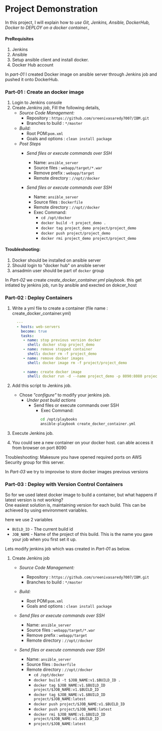 # Project Demonstration


In this project, I will explain how to *use Git, Jenkins, Ansible, DockerHub, Docker to DEPLOY on a docker container.,*


#### PreRequisites
1. Jenkins 
2. Ansible 
3. Setup ansible client and install docker.
4. Docker Hub account 


In *part-01* I created Docker image on ansible server through Jenkins job and pushed it onto DockerHub. 

### Part-01 : Create an docker image 
    
1. Login to Jenkins console
1. Create *Jenkins job*, Fill the following details,
   - *Source Code Management:*
      - Repository : `https://github.com/sreenivasaredy7007/IBM.git`
      - Branches to build : `*/master`  
   - *Build:*
     - Root POM:`pom.xml`
     - Goals and options : `clean install package`
   - *Post Steps*
     - *Send files or execute commands over SSH*
       - Name: `ansible_server`
       - Source files	: `webapp/target/*.war`
       - Remove prefix	: `webapp/target`
       - Remote directory	: `//opt//docker`

     - *Send files or execute commands over SSH*
       - Name: `ansible_server`
       - Source files	: `Dockerfile`
       - Remote directory	: `//opt//docker`
       - Exec Command: 
	      - `cd /opt/docker`
          - `docker build -t project_demo .`
	      - `docker tag project_demo project/project_demo`
          - `docker push project/project_demo`
          - `docker rmi project_demo project/project_demo`
              

#### Troubleshooting:
1. Docker should be installed on ansible server 
2. Should login to "docker hub" on ansible server
3. ansadmin user should be part of `docker` group

In *Part-02* we create *create_docker_container.yml* playbook. this get intiated by jenkins job, run by ansible and exected on dokcer_host

### Part-02 : Deploy Containers

1. Write a yml file to create a container (file name : create_docker_container.yml)
   ```yaml
     ---
     - hosts: web-servers
       become: true
       tasks:
        - name: stop previous version docker
          shell: docker stop project_demo
        - name: remove stopped container
          shell: docker rm -f project_demo	  
        - name: remove docker images
          shell: docker image rm -f project/project_demo
          
        - name: create docker image
          shell: docker run -d --name project_demo -p 8090:8080 project/project_demo

1. Add this script to Jenkins job.
   - Chose *"configure"* to modify your jenkins job. 
     - *Under post build actions*
        - Send files or execute commands over SSH
          - Exec Command: 
          ```sh
             cd /opt/playbooks
             ansible-playbook create_docker_container.yml
            ```
          
1. Execute Jenkins job. 

1. You could see a new container on your docker host. can able access it from browser on port 8090

Troubleshooting: 
Makesure you have opened required ports on AWS Security group for this server. 

In *Part-03* we try to improvise to store docker images previous versions

### Part-03 : Deploy with Version Control Containers 

So for we used latest docker image to build a container, but what happens if latest version is not working?  
One easiest solution is, maintaining version for each build. This can be achieved by using environment variables. 

here we use 2 variables 
- `BUILD_ID` -  The current build id
- `JOB_NAME` - Name of the project of this build. This is the name you gave your job when you first set it up.


Lets modify jenkins job which was created in *Part-01* as below.

1. Create Jenkins job 
   - *Source Code Management:*
      - Repository : `https://github.com/sreenivasaredy7007/IBM.git`
      - Branches to build : `*/master`  
   - *Build:*
     - Root POM:`pom.xml`
     - Goals and options : `clean install package`
 
   - *Send files or execute commands over SSH*
     - Name: `ansible_server`
     - Source files	: `webapp/target/*.war`
     - Remove prefix	: `webapp/target`
     - Remote directory	: `//opt//docker`

   - *Send files or execute commands over SSH*
     - Name: `ansible_server`
     - Source files	: `Dockerfile`
     - Remote directory	: `//opt//docker`
      	- `cd /opt/docker`
        - `docker build -t $JOB_NAME:v1.$BUILD_ID .`
        - `docker tag $JOB_NAME:v1.$BUILD_ID project/$JOB_NAME:v1.$BUILD_ID`
        - `docker tag $JOB_NAME:v1.$BUILD_ID project/$JOB_NAME:latest`
        - `docker push project/$JOB_NAME:v1.$BUILD_ID`
        - `docker push project/$JOB_NAME:latest`
        - `docker rmi $JOB_NAME:v1.$BUILD_ID project/$JOB_NAME:v1.$BUILD_ID` 
        - `project/$JOB_NAME:latest`
